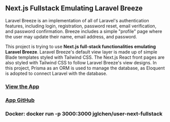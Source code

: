 ## Next.js Fullstack Emulating Laravel Breeze

Laravel Breeze is an implementation of all of Laravel&apos;s authentication features, including login, registration, password reset, email verification, and password confirmation.
Breeze includes a simple &quot;profile&quot; page where the user may update their name, email address, and password. 

This project is trying to use <b>Next.js full-stack functionalities emulating Laravel Breeze</b>.
Laravel Breeze&apos;s default view layer is made up of simple Blade templates styled with Tailwind CSS. The Next.js React front pages are also styled with Tailwind CSS to follow Laravel Breeze&apos;s view designs.
In this project, Prisma as an ORM is used to manage the database, as Eloquent is adopted to connect Laravel with the database.

### [View the App](https://user-next-fullstack.vercel.app)
### [App GitHub](https://github.com/jglchen/user-next-fullstack)
### Docker: docker run -p 3000:3000 jglchen/user-next-fullstack

